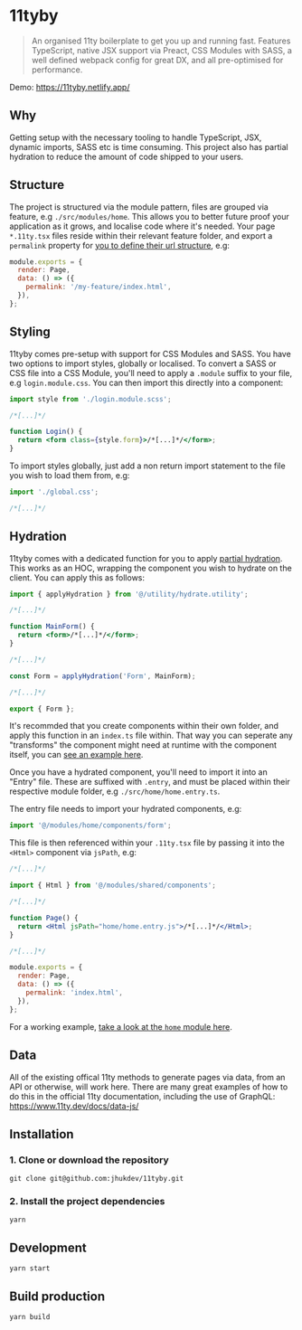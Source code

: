 # 11tyby

> An organised 11ty boilerplate to get you up and running fast. Features TypeScript, native JSX support via Preact, CSS Modules with SASS, a well defined webpack config for great DX, and all pre-optimised for performance.

Demo: https://11tyby.netlify.app/

## Why

Getting setup with the necessary tooling to handle TypeScript, JSX, dynamic imports, SASS etc is time consuming. This project also has partial hydration to reduce the amount of code shipped to your users.

## Structure

The project is structured via the module pattern, files are grouped via feature, e.g `./src/modules/home`. This allows you to better future proof your application as it grows, and localise code where it's needed. Your page `*.11ty.tsx` files reside within their relevant feature folder, and export a `permalink` property for [you to define their url structure](https://www.11ty.dev/docs/permalinks/), e.g:

```javascript
module.exports = {
  render: Page,
  data: () => ({
    permalink: '/my-feature/index.html',
  }),
};
```

## Styling

11tyby comes pre-setup with support for CSS Modules and SASS. You have two options to import styles, globally or localised. To convert a SASS or CSS file into a CSS Module, you'll need to apply a `.module` suffix to your file, e.g `login.module.css`. You can then import this directly into a component:

```jsx
import style from './login.module.scss';

/*[...]*/

function Login() {
  return <form class={style.form}>/*[...]*/</form>;
}
```

To import styles globally, just add a non return import statement to the file you wish to load them from, e.g:

```jsx
import './global.css';

/*[...]*/
```

## Hydration

11tyby comes with a dedicated function for you to apply [partial hydration](https://www.jameshill.dev/articles/partial-hydration/). This works as an HOC, wrapping the component you wish to hydrate on the client. You can apply this as follows:

```jsx
import { applyHydration } from '@/utility/hydrate.utility';

/*[...]*/

function MainForm() {
  return <form>/*[...]*/</form>;
}

/*[...]*/

const Form = applyHydration('Form', MainForm);

/*[...]*/

export { Form };
```

It's recommded that you create components within their own folder, and apply this function in an `index.ts` file within. That way you can seperate any "transforms" the component might need at runtime with the component itself, you can [see an example here](https://github.com/jhukdev/11tyby/blob/master/src/modules/home/components/form/index.ts).

Once you have a hydrated component, you'll need to import it into an "Entry" file. These are suffixed with `.entry`, and must be placed within their respective module folder, e.g `./src/home/home.entry.ts`.

The entry file needs to import your hydrated components, e.g:

```javascript
import '@/modules/home/components/form';
```

This file is then referenced within your `.11ty.tsx` file by passing it into the `<Html>` component via `jsPath`, e.g:

```jsx
/*[...]*/

import { Html } from '@/modules/shared/components';

/*[...]*/

function Page() {
  return <Html jsPath="home/home.entry.js">/*[...]*/</Html>;
}

/*[...]*/

module.exports = {
  render: Page,
  data: () => ({
    permalink: 'index.html',
  }),
};
```

For a working example, [take a look at the `home` module here](https://github.com/jhukdev/11tyby/blob/master/src/modules/home/home.11ty.tsx#L28).

## Data

All of the existing offical 11ty methods to generate pages via data, from an API or otherwise, will work here. There are many great examples of how to do this in the official 11ty documentation, including the use of GraphQL: https://www.11ty.dev/docs/data-js/

## Installation

### 1. Clone or download the repository

```shell
git clone git@github.com:jhukdev/11tyby.git
```

### 2. Install the project dependencies

```shell
yarn
```

## Development

```shell
yarn start
```

## Build production

```shell
yarn build
```
